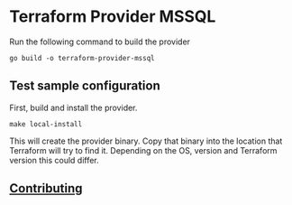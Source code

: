 # Terraform Provider MSSQL

Run the following command to build the provider

```shell
go build -o terraform-provider-mssql
```

## Test sample configuration

First, build and install the provider.

```shell
make local-install
```

This will create the provider binary. Copy that binary into the location that Terraform will try to find it. Depending on the OS, version and Terraform version this could differ.

## [Contributing](docs/contributing.md) 